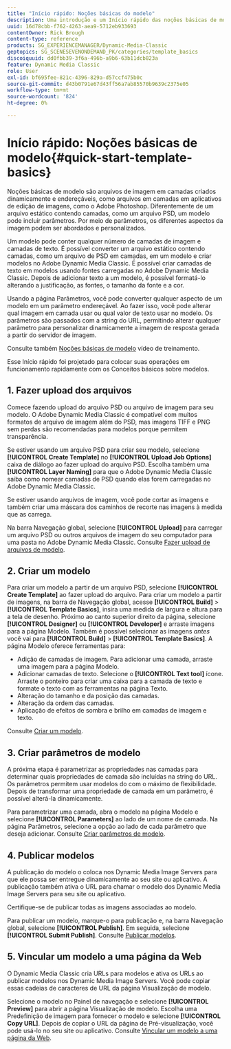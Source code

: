 ```yaml
---
title: "Início rápido: Noções básicas do modelo"
description: Uma introdução e um Início rápido das noções básicas de modelo para ajudar você a começar a usar o Adobe Dynamic Media Classic com rapidez.
uuid: 16d78cbb-f762-4263-aea9-5712eb933693
contentOwner: Rick Brough
content-type: reference
products: SG_EXPERIENCEMANAGER/Dynamic-Media-Classic
geptopics: SG_SCENESEVENONDEMAND_PK/categories/template_basics
discoiquuid: dd0fbb39-3f6a-496b-a9b6-63b11dcb823a
feature: Dynamic Media Classic
role: User
exl-id: bf695fee-821c-4396-829a-d57ccf475b0c
source-git-commit: d43b0791e67d43ff56a7ab85570b9639c2375e05
workflow-type: tm+mt
source-wordcount: '824'
ht-degree: 0%

---
```


# Início rápido: Noções básicas de modelo{#quick-start-template-basics}

Noções básicas de modelo são arquivos de imagem em camadas criados dinamicamente e endereçáveis, como arquivos em camadas em aplicativos de edição de imagens, como o Adobe Photoshop. Diferentemente de um arquivo estático contendo camadas, como um arquivo PSD, um modelo pode incluir parâmetros. Por meio de parâmetros, os diferentes aspectos da imagem podem ser abordados e personalizados.

Um modelo pode conter qualquer número de camadas de imagem e camadas de texto. É possível converter um arquivo estático contendo camadas, como um arquivo de PSD em camadas, em um modelo e criar modelos no Adobe Dynamic Media Classic. É possível criar camadas de texto em modelos usando fontes carregadas no Adobe Dynamic Media Classic. Depois de adicionar texto a um modelo, é possível formatá-lo alterando a justificação, as fontes, o tamanho da fonte e a cor.

Usando a página Parâmetros, você pode converter qualquer aspecto de um modelo em um parâmetro endereçável. Ao fazer isso, você pode alterar qual imagem em camada usar ou qual valor de texto usar no modelo. Os parâmetros são passados com a string do URL, permitindo alterar qualquer parâmetro para personalizar dinamicamente a imagem de resposta gerada a partir do servidor de imagem.

Consulte também [Noções básicas de modelo](https://s7d5.scene7.com/s7viewers/html5/VideoViewer.html?videoserverurl=https://s7d5.scene7.com/is/content/&amp;emailurl=https://s7d5.scene7.com/s7/emailFriend&amp;serverUrl=https://s7d5.scene7.com/is/image/&amp;config=Scene7SharedAssets/Universal_HTML5_Video&amp;contenturl=https://s7d5.scene7.com/skins/&amp;asset=S7tutorials/553_Template%20Basics_converted%20renamed_Dynamic%20Banners-AVS) vídeo de treinamento.

Esse Início rápido foi projetado para colocar suas operações em funcionamento rapidamente com os Conceitos básicos sobre modelos.

## 1. Fazer upload dos arquivos

Comece fazendo upload do arquivo PSD ou arquivo de imagem para seu modelo. O Adobe Dynamic Media Classic é compatível com muitos formatos de arquivo de imagem além do PSD, mas imagens TIFF e PNG sem perdas são recomendadas para modelos porque permitem transparência.

Se estiver usando um arquivo PSD para criar seu modelo, selecione **[!UICONTROL Create Template]** no **[!UICONTROL Upload Job Options]** caixa de diálogo ao fazer upload do arquivo PSD. Escolha também uma **[!UICONTROL Layer Naming]** para que o Adobe Dynamic Media Classic saiba como nomear camadas de PSD quando elas forem carregadas no Adobe Dynamic Media Classic.

Se estiver usando arquivos de imagem, você pode cortar as imagens e também criar uma máscara dos caminhos de recorte nas imagens à medida que as carrega.

Na barra Navegação global, selecione **[!UICONTROL Upload]** para carregar um arquivo PSD ou outros arquivos de imagem do seu computador para uma pasta no Adobe Dynamic Media Classic. Consulte [Fazer upload de arquivos de modelo](uploading-template-files.md#uploading_template_files).

## 2. Criar um modelo

Para criar um modelo a partir de um arquivo PSD, selecione **[!UICONTROL Create Template]** ao fazer upload do arquivo. Para criar um modelo a partir de imagens, na barra de Navegação global, acesse **[!UICONTROL Build]** > **[!UICONTROL Template Basics]**, insira uma medida de largura e altura para a tela de desenho. Próximo ao canto superior direito da página, selecione **[!UICONTROL Designer]** ou **[!UICONTROL Developer]** e arraste imagens para a página Modelo. Também é possível selecionar as imagens *antes* você vai para **[!UICONTROL Build]** > **[!UICONTROL Template Basics]**. A página Modelo oferece ferramentas para:

* Adição de camadas de imagem. Para adicionar uma camada, arraste uma imagem para a página Modelo.
* Adicionar camadas de texto. Selecione o **[!UICONTROL Text tool]** ícone. Arraste o ponteiro para criar uma caixa para a camada de texto e formate o texto com as ferramentas na página Texto.
* Alteração do tamanho e da posição das camadas.
* Alteração da ordem das camadas.
* Aplicação de efeitos de sombra e brilho em camadas de imagem e texto.

Consulte [Criar um modelo](creating-template.md#creating_a_template).

## 3. Criar parâmetros de modelo

A próxima etapa é parametrizar as propriedades nas camadas para determinar quais propriedades de camada são incluídas na string do URL. Os parâmetros permitem usar modelos do com o máximo de flexibilidade. Depois de transformar uma propriedade de camada em um parâmetro, é possível alterá-la dinamicamente.

Para parametrizar uma camada, abra o modelo na página Modelo e selecione **[!UICONTROL Parameters]** ao lado de um nome de camada. Na página Parâmetros, selecione a opção ao lado de cada parâmetro que deseja adicionar. Consulte [Criar parâmetros de modelo](creating-template-parameters.md#creating_template_parameters).

## 4. Publicar modelos

A publicação do modelo o coloca nos Dynamic Media Image Servers para que ele possa ser entregue dinamicamente ao seu site ou aplicativo. A publicação também ativa o URL para chamar o modelo dos Dynamic Media Image Servers para seu site ou aplicativo.

Certifique-se de publicar todas as imagens associadas ao modelo.

Para publicar um modelo, marque-o para publicação e, na barra Navegação global, selecione **[!UICONTROL Publish]**. Em seguida, selecione **[!UICONTROL Submit Publish]**. Consulte [Publicar modelos](publishing-templates.md#publishing_templates).

## 5. Vincular um modelo a uma página da Web

O Dynamic Media Classic cria URLs para modelos e ativa os URLs ao publicar modelos nos Dynamic Media Image Servers. Você pode copiar essas cadeias de caracteres de URL da página Visualização de modelo.

Selecione o modelo no Painel de navegação e selecione **[!UICONTROL Preview]** para abrir a página Visualização de modelo. Escolha uma Predefinição de imagem para fornecer o modelo e selecione **[!UICONTROL Copy URL]**. Depois de copiar o URL da página de Pré-visualização, você pode usá-lo no seu site ou aplicativo. Consulte [Vincular um modelo a uma página da Web](linking-template-web-page.md#linking_a_template_to_a_web_page).

